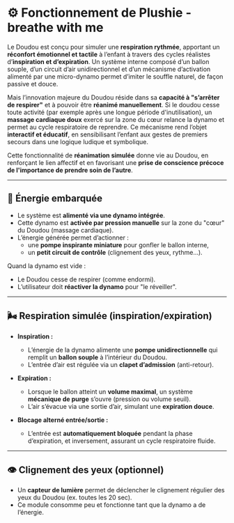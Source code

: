 # ⚙️ Fonctionnement de Plushie - breathe with me

Le Doudou est conçu pour simuler une **respiration rythmée**, apportant un **réconfort émotionnel et tactile** à l’enfant à travers des cycles réalistes d’**inspiration et d’expiration**. Un système interne composé d’un ballon souple, d’un circuit d’air unidirectionnel et d’un mécanisme d’activation alimenté par une micro-dynamo permet d’imiter le souffle naturel, de façon passive et douce.

Mais l’innovation majeure du Doudou réside dans sa **capacité à "s’arrêter de respirer"** et à pouvoir être **réanimé manuellement**. Si le doudou cesse toute activité (par exemple après une longue période d'inutilisation), un **massage cardiaque doux** exercé sur la zone du cœur relance la dynamo et permet au cycle respiratoire de reprendre. Ce mécanisme rend l’objet **interactif et éducatif**, en sensibilisant l’enfant aux gestes de premiers secours dans une logique ludique et symbolique.

Cette fonctionnalité de **réanimation simulée** donne vie au Doudou, en renforçant le lien affectif et en favorisant une **prise de conscience précoce de l'importance de prendre soin de l’autre**.

---

## 🔋 Énergie embarquée

- Le système est **alimenté via une dynamo intégrée**.
- Cette dynamo est **activée par pression manuelle** sur la zone du "cœur" du Doudou (massage cardiaque).
- L’énergie générée permet d’actionner :
  - une **pompe inspirante miniature** pour gonfler le ballon interne,
  - un **petit circuit de contrôle** (clignement des yeux, rythme…).

Quand la dynamo est vide :
- Le Doudou cesse de respirer (comme endormi).
- L’utilisateur doit **réactiver la dynamo** pour "le réveiller".

---

## 🌬️ Respiration simulée (inspiration/expiration)

- **Inspiration :**
  - L’énergie de la dynamo alimente une **pompe unidirectionnelle** qui remplit un **ballon souple** à l’intérieur du Doudou.
  - L’entrée d’air est régulée via un **clapet d’admission** (anti-retour).

- **Expiration :**
  - Lorsque le ballon atteint un **volume maximal**, un système **mécanique de purge** s’ouvre (pression ou volume seuil).
  - L’air s’évacue via une sortie d’air, simulant une **expiration douce**.

- **Blocage alterné entrée/sortie :**
  - L’entrée est **automatiquement bloquée** pendant la phase d’expiration, et inversement, assurant un cycle respiratoire fluide.

---

## 👁️ Clignement des yeux (optionnel)

- Un **capteur de lumière** permet de déclencher le clignement régulier des yeux du Doudou (ex. toutes les 20 sec).
- Ce module consomme peu et fonctionne tant que la dynamo a de l’énergie.
